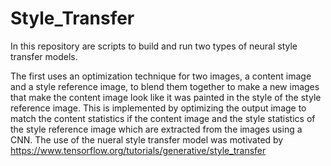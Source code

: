 # Style_Transfer


In this repository are scripts to build and run two types of neural style transfer models. 

The first uses an optimization technique for two images, a content image and a style reference image, to blend them together to make a new images that make the content image look like it was painted in the style of the style reference image. This is implemented by optimizing the output image to match the content statistics if the content image and the style statistics of the style reference image which are extracted from the images using a CNN. The use of the nueral style transfer model was motivated by https://www.tensorflow.org/tutorials/generative/style_transfer


